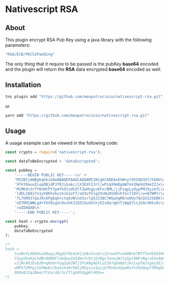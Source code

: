 # Nativescript RSA

## About
This plugin encrypt RSA Pub Key using a java library with the following parameters:

```java
"RSA/ECB/PKCS1Padding"
```

The only thing that it require to be passed is the pubKey __base64__ encoded and the plugin will return the **RSA** data encrypted __base64__ encoded as well.

## Installation
```sh
tns plugin add "https://github.com/meupatrocinio/nativescript-rsa.git"
```
or
```sh
yarn add "https://github.com/meupatrocinio/nativescript-rsa.git"
```


## Usage
A usage example can be viewed in the following code:
```javascript
const crypto = require('nativescript-rsa');

const dataToBeEncrypted = 'dataEncrypted';

const pubkey = 
    '-----BEGIN PUBLIC KEY-----\n' +
    'MIIBIjANBgkqhkiG9w0BAQEFAAOCAQ8AMIIBCgKCAQEAx6VW+yt95I8D3Xf/hGRU\n' +
    '9fkY8auuILepDBjdPJfRJiGukc/iX3EXF2JrC/wPzq99mDgbW7ok3Hp9d3HeIZJx\n' +
    'MCMKdcSrfY6nHtPY3ymfk9lsdhZtTZwHtgLukFxrBML/jjFsqpLydypPMJXyimfL\n' +
    'ldDLIQ917n1yVQKhsbco5iG1xFf/aO3oY5lqZVnNuOSOOvh31s718Vl/w+B7WM7/\n' +
    '7L7UR03lQaJ8cAPgbqk+ctq9JWlnd3v/lg5J238C7W5pXgRR/w8Uy7QCQ3225EBK\n' +
    'nETDMjWWLgd+TGVQsgVcOxnhk3IQZC6uXelhjEIx8qrgQ+TjWgQ7isjEAn3KEsDc\n' +
    'rwIDAQAB\n'
    '-----END PUBLIC KEY-----';

const hash = crypto.encrypt(
    pubkey,
    dataToBeEncrypted
);

/*
hash =
    tnzNnfL80kHuuU8ayyJRqdItRLWs91jU8chvu9/c22+wxRfv4XANnUTNTTTwY6S8IHQNWu81tpMR
    CSygYbsKyLhdBrAQROFldeQwyGXSdmvYcbtjOJRgcfavwjWJlqSpl9NF+NgrvESxAm9cqaNOu7YT
    vJjWrARJEub20+qHOdrFagZqkZNTjIPcKNg4EFLuZJbfqOm68t1knjxpTmJ1geySEjsCGIuB3DOp
    uMFOfZMYpjSVPWwEu7bo5zha9rRASjM2yssx3pzjEfRnULH2pwRvY+CkUQwyFfMhqGF+JaFa3iQN
    968xBJ2qiBem/PlVa/dA/SLFTlgU4U2ggHl4hQ==
*/
```
